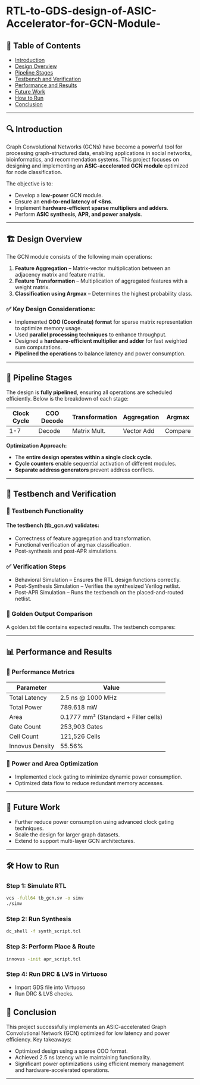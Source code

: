 # RTL-to-GDS-design-of-ASIC-Accelerator-for-GCN-Module-

## 📌 Table of Contents
- [Introduction](#introduction)
- [Design Overview](#design-overview)
- [Pipeline Stages](#pipeline-stages)
- [Testbench and Verification](#testbench-and-verification)
- [Performance and Results](#performance-and-results)
- [Future Work](#future-work)
- [How to Run](#how-to-run)
- [Conclusion](#conclusion)

---

## 🔍 Introduction
Graph Convolutional Networks (GCNs) have become a powerful tool for processing graph-structured data, enabling applications in social networks, bioinformatics, and recommendation systems. This project focuses on designing and implementing an **ASIC-accelerated GCN module** optimized for node classification.

The objective is to:
- Develop a **low-power** GCN module.
- Ensure an **end-to-end latency of <8ns**.
- Implement **hardware-efficient sparse multipliers and adders**.
- Perform **ASIC synthesis, APR, and power analysis**.

---

## 🏗️ Design Overview
The GCN module consists of the following main operations:
1. **Feature Aggregation** – Matrix-vector multiplication between an adjacency matrix and feature matrix.
2. **Feature Transformation** – Multiplication of aggregated features with a weight matrix.
3. **Classification using Argmax** – Determines the highest probability class.

### ✅ Key Design Considerations:
- Implemented **COO (Coordinate) format** for sparse matrix representation to optimize memory usage.
- Used **parallel processing techniques** to enhance throughput.
- Designed a **hardware-efficient multiplier and adder** for fast weighted sum computations.
- **Pipelined the operations** to balance latency and power consumption.

---

## 🔄 Pipeline Stages
The design is **fully pipelined**, ensuring all operations are scheduled efficiently. Below is the breakdown of each stage:

| Clock Cycle | COO Decode | Transformation | Aggregation | Argmax |
|------------|-----------|---------------|------------|--------|
| 1-7        | Decode   | Matrix Mult.  | Vector Add | Compare|

**Optimization Approach:**
- The **entire design operates within a single clock cycle**.
- **Cycle counters** enable sequential activation of different modules.
- **Separate address generators** prevent address conflicts.

---

## 🧪 Testbench and Verification
### 📝 Testbench Functionality
#### The testbench (tb_gcn.sv) validates:
- Correctness of feature aggregation and transformation.
- Functional verification of argmax classification.
- Post-synthesis and post-APR simulations.

### ✅ Verification Steps
- Behavioral Simulation – Ensures the RTL design functions correctly.
- Post-Synthesis Simulation – Verifies the synthesized Verilog netlist.
- Post-APR Simulation – Runs the testbench on the placed-and-routed netlist.

### 📌 Golden Output Comparison
A golden.txt file contains expected results. The testbench compares:

---

## 📊 Performance and Results
### 🔹 Performance Metrics
| Parameter | Value |  
|------------|-----------| 
| Total Latency | 2.5 ns @ 1000 MHz |
| Total Power | 789.618 mW |  
| Area | 0.1777 mm² (Standard + Filler cells) |  
| Gate Count | 253,903 Gates |  
| Cell Count | 121,526 Cells |  
| Innovus Density | 55.56% |  

### 📌 Power and Area Optimization
- Implemented clock gating to minimize dynamic power consumption.
- Optimized data flow to reduce redundant memory accesses.

---

## 🚀 Future Work
- Further reduce power consumption using advanced clock gating techniques.
- Scale the design for larger graph datasets.
- Extend to support multi-layer GCN architectures.

---

## 🛠️ How to Run
### Step 1: Simulate RTL
```sh
vcs -full64 tb_gcn.sv -o simv
./simv
```

### Step 2: Run Synthesis
```sh
dc_shell -f synth_script.tcl
```

### Step 3: Perform Place & Route
```sh
innovus -init apr_script.tcl
```

### Step 4: Run DRC & LVS in Virtuoso
- Import GDS file into Virtuoso
- Run DRC & LVS checks.

## 🎯 Conclusion
This project successfully implements an ASIC-accelerated Graph Convolutional Network (GCN) optimized for low latency and power efficiency. Key takeaways:
- Optimized design using a sparse COO format.
- Achieved 2.5 ns latency while maintaining functionality.
- Significant power optimizations using efficient memory management and hardware-accelerated operations.

---

